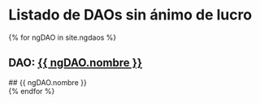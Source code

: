 # Listado de DAOs sin ánimo de lucro

{% for ngDAO in site.ngdaos %}
  <div class="ngdao">
    <h2>DAO: <a href="{{ ngDAO.web }}">{{ ngDAO.nombre }}</a></h2>
    ## {{ ngDAO.nombre }}
  </div>
{% endfor %}

